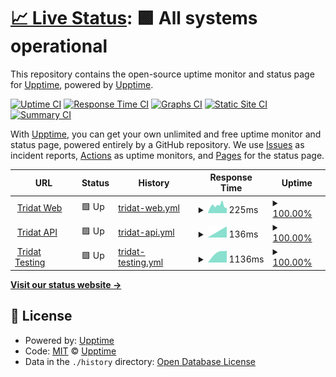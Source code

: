 # [📈 Live Status](https://demo.upptime.js.org): <!--live status--> **🟩 All systems operational**

This repository contains the open-source uptime monitor and status page for [Upptime](https://upptime.js.org), powered by [Upptime](https://github.com/upptime/upptime).

[![Uptime CI](https://github.com/serrfranco/upptime/workflows/Uptime%20CI/badge.svg)](https://github.com/serrfranco/upptime/actions?query=workflow%3A%22Uptime+CI%22)
[![Response Time CI](https://github.com/serrfranco/upptime/workflows/Response%20Time%20CI/badge.svg)](https://github.com/serrfranco/upptime/actions?query=workflow%3A%22Response+Time+CI%22)
[![Graphs CI](https://github.com/serrfranco/upptime/workflows/Graphs%20CI/badge.svg)](https://github.com/serrfranco/upptime/actions?query=workflow%3A%22Graphs+CI%22)
[![Static Site CI](https://github.com/serrfranco/upptime/workflows/Static%20Site%20CI/badge.svg)](https://github.com/serrfranco/upptime/actions?query=workflow%3A%22Static+Site+CI%22)
[![Summary CI](https://github.com/serrfranco/upptime/workflows/Summary%20CI/badge.svg)](https://github.com/serrfranco/upptime/actions?query=workflow%3A%22Summary+CI%22)

With [Upptime](https://upptime.js.org), you can get your own unlimited and free uptime monitor and status page, powered entirely by a GitHub repository. We use [Issues](https://github.com/upptime/upptime/issues) as incident reports, [Actions](https://github.com/serrfranco/upptime/actions) as uptime monitors, and [Pages](https://demo.upptime.js.org) for the status page.

<!--start: status pages-->
<!-- This summary is generated by Upptime (https://github.com/upptime/upptime) -->
<!-- Do not edit this manually, your changes will be overwritten -->
<!-- prettier-ignore -->
| URL | Status | History | Response Time | Uptime |
| --- | ------ | ------- | ------------- | ------ |
| <img alt="" src="https://favicons.githubusercontent.com/tridat.com.ar" height="13"> [Tridat Web](https://tridat.com.ar) | 🟩 Up | [tridat-web.yml](https://github.com/serrfranco/status/commits/HEAD/history/tridat-web.yml) | <details><summary><img alt="Response time graph" src="./graphs/tridat-web/response-time-week.png" height="20"> 225ms</summary><br><a href="https://serrfranco.github.io/status/history/tridat-web"><img alt="Response time 225" src="https://img.shields.io/endpoint?url=https%3A%2F%2Fraw.githubusercontent.com%2Fserrfranco%2Fstatus%2FHEAD%2Fapi%2Ftridat-web%2Fresponse-time.json"></a><br><a href="https://serrfranco.github.io/status/history/tridat-web"><img alt="24-hour response time 225" src="https://img.shields.io/endpoint?url=https%3A%2F%2Fraw.githubusercontent.com%2Fserrfranco%2Fstatus%2FHEAD%2Fapi%2Ftridat-web%2Fresponse-time-day.json"></a><br><a href="https://serrfranco.github.io/status/history/tridat-web"><img alt="7-day response time 225" src="https://img.shields.io/endpoint?url=https%3A%2F%2Fraw.githubusercontent.com%2Fserrfranco%2Fstatus%2FHEAD%2Fapi%2Ftridat-web%2Fresponse-time-week.json"></a><br><a href="https://serrfranco.github.io/status/history/tridat-web"><img alt="30-day response time 225" src="https://img.shields.io/endpoint?url=https%3A%2F%2Fraw.githubusercontent.com%2Fserrfranco%2Fstatus%2FHEAD%2Fapi%2Ftridat-web%2Fresponse-time-month.json"></a><br><a href="https://serrfranco.github.io/status/history/tridat-web"><img alt="1-year response time 225" src="https://img.shields.io/endpoint?url=https%3A%2F%2Fraw.githubusercontent.com%2Fserrfranco%2Fstatus%2FHEAD%2Fapi%2Ftridat-web%2Fresponse-time-year.json"></a></details> | <details><summary><a href="https://serrfranco.github.io/status/history/tridat-web">100.00%</a></summary><a href="https://serrfranco.github.io/status/history/tridat-web"><img alt="All-time uptime 100.00%" src="https://img.shields.io/endpoint?url=https%3A%2F%2Fraw.githubusercontent.com%2Fserrfranco%2Fstatus%2FHEAD%2Fapi%2Ftridat-web%2Fuptime.json"></a><br><a href="https://serrfranco.github.io/status/history/tridat-web"><img alt="24-hour uptime 100.00%" src="https://img.shields.io/endpoint?url=https%3A%2F%2Fraw.githubusercontent.com%2Fserrfranco%2Fstatus%2FHEAD%2Fapi%2Ftridat-web%2Fuptime-day.json"></a><br><a href="https://serrfranco.github.io/status/history/tridat-web"><img alt="7-day uptime 100.00%" src="https://img.shields.io/endpoint?url=https%3A%2F%2Fraw.githubusercontent.com%2Fserrfranco%2Fstatus%2FHEAD%2Fapi%2Ftridat-web%2Fuptime-week.json"></a><br><a href="https://serrfranco.github.io/status/history/tridat-web"><img alt="30-day uptime 100.00%" src="https://img.shields.io/endpoint?url=https%3A%2F%2Fraw.githubusercontent.com%2Fserrfranco%2Fstatus%2FHEAD%2Fapi%2Ftridat-web%2Fuptime-month.json"></a><br><a href="https://serrfranco.github.io/status/history/tridat-web"><img alt="1-year uptime 100.00%" src="https://img.shields.io/endpoint?url=https%3A%2F%2Fraw.githubusercontent.com%2Fserrfranco%2Fstatus%2FHEAD%2Fapi%2Ftridat-web%2Fuptime-year.json"></a></details>
| <img alt="" src="https://favicons.githubusercontent.com/tridat.ml" height="13"> [Tridat API](https://tridat.ml) | 🟩 Up | [tridat-api.yml](https://github.com/serrfranco/status/commits/HEAD/history/tridat-api.yml) | <details><summary><img alt="Response time graph" src="./graphs/tridat-api/response-time-week.png" height="20"> 136ms</summary><br><a href="https://serrfranco.github.io/status/history/tridat-api"><img alt="Response time 136" src="https://img.shields.io/endpoint?url=https%3A%2F%2Fraw.githubusercontent.com%2Fserrfranco%2Fstatus%2FHEAD%2Fapi%2Ftridat-api%2Fresponse-time.json"></a><br><a href="https://serrfranco.github.io/status/history/tridat-api"><img alt="24-hour response time 136" src="https://img.shields.io/endpoint?url=https%3A%2F%2Fraw.githubusercontent.com%2Fserrfranco%2Fstatus%2FHEAD%2Fapi%2Ftridat-api%2Fresponse-time-day.json"></a><br><a href="https://serrfranco.github.io/status/history/tridat-api"><img alt="7-day response time 136" src="https://img.shields.io/endpoint?url=https%3A%2F%2Fraw.githubusercontent.com%2Fserrfranco%2Fstatus%2FHEAD%2Fapi%2Ftridat-api%2Fresponse-time-week.json"></a><br><a href="https://serrfranco.github.io/status/history/tridat-api"><img alt="30-day response time 136" src="https://img.shields.io/endpoint?url=https%3A%2F%2Fraw.githubusercontent.com%2Fserrfranco%2Fstatus%2FHEAD%2Fapi%2Ftridat-api%2Fresponse-time-month.json"></a><br><a href="https://serrfranco.github.io/status/history/tridat-api"><img alt="1-year response time 136" src="https://img.shields.io/endpoint?url=https%3A%2F%2Fraw.githubusercontent.com%2Fserrfranco%2Fstatus%2FHEAD%2Fapi%2Ftridat-api%2Fresponse-time-year.json"></a></details> | <details><summary><a href="https://serrfranco.github.io/status/history/tridat-api">100.00%</a></summary><a href="https://serrfranco.github.io/status/history/tridat-api"><img alt="All-time uptime 100.00%" src="https://img.shields.io/endpoint?url=https%3A%2F%2Fraw.githubusercontent.com%2Fserrfranco%2Fstatus%2FHEAD%2Fapi%2Ftridat-api%2Fuptime.json"></a><br><a href="https://serrfranco.github.io/status/history/tridat-api"><img alt="24-hour uptime 100.00%" src="https://img.shields.io/endpoint?url=https%3A%2F%2Fraw.githubusercontent.com%2Fserrfranco%2Fstatus%2FHEAD%2Fapi%2Ftridat-api%2Fuptime-day.json"></a><br><a href="https://serrfranco.github.io/status/history/tridat-api"><img alt="7-day uptime 100.00%" src="https://img.shields.io/endpoint?url=https%3A%2F%2Fraw.githubusercontent.com%2Fserrfranco%2Fstatus%2FHEAD%2Fapi%2Ftridat-api%2Fuptime-week.json"></a><br><a href="https://serrfranco.github.io/status/history/tridat-api"><img alt="30-day uptime 100.00%" src="https://img.shields.io/endpoint?url=https%3A%2F%2Fraw.githubusercontent.com%2Fserrfranco%2Fstatus%2FHEAD%2Fapi%2Ftridat-api%2Fuptime-month.json"></a><br><a href="https://serrfranco.github.io/status/history/tridat-api"><img alt="1-year uptime 100.00%" src="https://img.shields.io/endpoint?url=https%3A%2F%2Fraw.githubusercontent.com%2Fserrfranco%2Fstatus%2FHEAD%2Fapi%2Ftridat-api%2Fuptime-year.json"></a></details>
| <img alt="" src="https://favicons.githubusercontent.com/tridat.cf" height="13"> [Tridat Testing](https://tridat.cf) | 🟩 Up | [tridat-testing.yml](https://github.com/serrfranco/status/commits/HEAD/history/tridat-testing.yml) | <details><summary><img alt="Response time graph" src="./graphs/tridat-testing/response-time-week.png" height="20"> 1136ms</summary><br><a href="https://serrfranco.github.io/status/history/tridat-testing"><img alt="Response time 1136" src="https://img.shields.io/endpoint?url=https%3A%2F%2Fraw.githubusercontent.com%2Fserrfranco%2Fstatus%2FHEAD%2Fapi%2Ftridat-testing%2Fresponse-time.json"></a><br><a href="https://serrfranco.github.io/status/history/tridat-testing"><img alt="24-hour response time 1136" src="https://img.shields.io/endpoint?url=https%3A%2F%2Fraw.githubusercontent.com%2Fserrfranco%2Fstatus%2FHEAD%2Fapi%2Ftridat-testing%2Fresponse-time-day.json"></a><br><a href="https://serrfranco.github.io/status/history/tridat-testing"><img alt="7-day response time 1136" src="https://img.shields.io/endpoint?url=https%3A%2F%2Fraw.githubusercontent.com%2Fserrfranco%2Fstatus%2FHEAD%2Fapi%2Ftridat-testing%2Fresponse-time-week.json"></a><br><a href="https://serrfranco.github.io/status/history/tridat-testing"><img alt="30-day response time 1136" src="https://img.shields.io/endpoint?url=https%3A%2F%2Fraw.githubusercontent.com%2Fserrfranco%2Fstatus%2FHEAD%2Fapi%2Ftridat-testing%2Fresponse-time-month.json"></a><br><a href="https://serrfranco.github.io/status/history/tridat-testing"><img alt="1-year response time 1136" src="https://img.shields.io/endpoint?url=https%3A%2F%2Fraw.githubusercontent.com%2Fserrfranco%2Fstatus%2FHEAD%2Fapi%2Ftridat-testing%2Fresponse-time-year.json"></a></details> | <details><summary><a href="https://serrfranco.github.io/status/history/tridat-testing">100.00%</a></summary><a href="https://serrfranco.github.io/status/history/tridat-testing"><img alt="All-time uptime 100.00%" src="https://img.shields.io/endpoint?url=https%3A%2F%2Fraw.githubusercontent.com%2Fserrfranco%2Fstatus%2FHEAD%2Fapi%2Ftridat-testing%2Fuptime.json"></a><br><a href="https://serrfranco.github.io/status/history/tridat-testing"><img alt="24-hour uptime 100.00%" src="https://img.shields.io/endpoint?url=https%3A%2F%2Fraw.githubusercontent.com%2Fserrfranco%2Fstatus%2FHEAD%2Fapi%2Ftridat-testing%2Fuptime-day.json"></a><br><a href="https://serrfranco.github.io/status/history/tridat-testing"><img alt="7-day uptime 100.00%" src="https://img.shields.io/endpoint?url=https%3A%2F%2Fraw.githubusercontent.com%2Fserrfranco%2Fstatus%2FHEAD%2Fapi%2Ftridat-testing%2Fuptime-week.json"></a><br><a href="https://serrfranco.github.io/status/history/tridat-testing"><img alt="30-day uptime 100.00%" src="https://img.shields.io/endpoint?url=https%3A%2F%2Fraw.githubusercontent.com%2Fserrfranco%2Fstatus%2FHEAD%2Fapi%2Ftridat-testing%2Fuptime-month.json"></a><br><a href="https://serrfranco.github.io/status/history/tridat-testing"><img alt="1-year uptime 100.00%" src="https://img.shields.io/endpoint?url=https%3A%2F%2Fraw.githubusercontent.com%2Fserrfranco%2Fstatus%2FHEAD%2Fapi%2Ftridat-testing%2Fuptime-year.json"></a></details>

<!--end: status pages-->

[**Visit our status website →**](https://demo.upptime.js.org)

## 📄 License

- Powered by: [Upptime](https://github.com/upptime/upptime)
- Code: [MIT](./LICENSE) © [Upptime](https://upptime.js.org)
- Data in the `./history` directory: [Open Database License](https://opendatacommons.org/licenses/odbl/1-0/)
